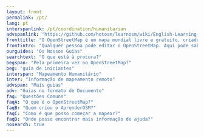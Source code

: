 ```yaml
---
layout: front
permalink: /pt/
lang: pt
interspanlink: /pt/coordination/humanitarian
advspanlink: "https://github.com/hotosm/learnosm/wiki/English-Learning-Guides/"
fronttitle: "O OpenStreetMap é um mapa mundial livre e gratuito, criado por uma crescente comunidade de mapeadores."
frontintro: "Qualquer pessoa pode editar o OpenStreetMap. Aqui pode sabercomo estes guias são fáceis de entender, com instruções passo a passo para que possa começar a contribuir para o OpenStreetMap assim como a utilizar o OpenStreetMap e os respetivos dados. Se estiver interessado em organizar um workshop OpenStreetMap, consulte os recursos de treinar deste guia."
ourguides: "Os Nossos Guias"
searchtext: "O que está à procura?"
begspan: "Pela primeira vez no OpenStreetMap?"
beg: "guia de iniciantes"
interspan: "Mapeamento Humanitário"
inter: "Informação de mapeamento remoto"
advspan: "Mais guias"
adv: "Guias no formato de Documento"
faq: "Questões Comuns"
faqA: "O que é o OpenStreetMap?"
faqB: "Quem criou o AprenderOSM?"
faqC: "Como é que posso começar a mapear?"
faqD: "Onde posso encontrar mais informação de ajuda?"
nosearch: true
---
```

